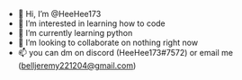 - 👋 Hi, I’m @HeeHee173
- 👀 I’m interested in learning how to code
- 🌱 I’m currently learning python
- 💞️ I’m looking to collaborate on nothing right now
- 📫 you can dm on discord (HeeHee173#7572) or email me (belljeremy221204@gmail.com)

<!---
HeeHee173/HeeHee173 is a ✨ special ✨ repository because its `README.md` (this file) appears on your GitHub profile.
You can click the Preview link to take a look at your changes.
--->
